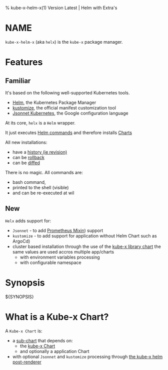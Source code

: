 % kube-x-helm-x(1) Version Latest | Helm with Extra's
# NAME

`kube-x-helm-x` (aka `helx`) is the `kube-x` package manager.


# Features

## Familiar

It's based on the following well-supported Kubernetes tools.
* [Helm](https://helm.sh/), the Kubernetes Package Manager
* [kustomize](https://github.com/kubernetes-sigs/kustomize), the official manifest customization tool 
* [Jsonnet Kubernetes](https://jsonnet.org/articles/kubernetes.html), the Google configuration language

At its core, `helx` is a `Helm` wrapper.

It just executes [Helm commands](https://helm.sh/docs/helm/helm/) and therefore installs [Charts](https://helm.sh/docs/topics/charts/)

All new installations:
* have a [history (ie revision)](https://helm.sh/docs/helm/helm_history/)
* can be [rollback](https://helm.sh/docs/helm/helm_rollback/)
* can be [diffed](https://github.com/databus23/helm-diff)

There is no magic. All commands are:
* bash command, 
* printed to the shell (visible)
* and can be re-executed at wil

## New

`Helx` adds support for:
* `Jsonnet` - to add [Prometheus Mixin](https://monitoring.mixins.dev/)) support
* `kustomize` - to add support for application without Helm Chart such as ArgoCd)
* cluster based installation through the use of the [kube-x library chart](../../resources/charts/kube-x/) the same values are used accros multiple app/charts
  * with environment variables processing
  * with configurable namespace


# Synopsis

${SYNOPSIS}


# What is a Kube-x Chart?

A `Kube-x Chart` is:
* a [sub-chart](https://helm.sh/docs/chart_template_guide/subcharts_and_globals/) that depends on:
  * the [kube-x Chart](../../resources/charts/kube-x/README.md)
  * and optionally a application Chart
* with optional `Jsonnet` and `kustomize` processing through [the kube-x helm post-renderer](kube-x-helm-post-renderer.md)

